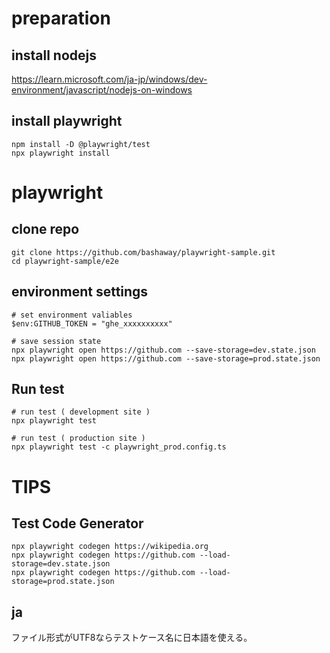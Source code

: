 # preparation

## install nodejs

https://learn.microsoft.com/ja-jp/windows/dev-environment/javascript/nodejs-on-windows

## install playwright

```
npm install -D @playwright/test
npx playwright install
```

# playwright

## clone repo

```
git clone https://github.com/bashaway/playwright-sample.git
cd playwright-sample/e2e
```

## environment settings

```
# set environment valiables
$env:GITHUB_TOKEN = "ghe_xxxxxxxxxx"

# save session state
npx playwright open https://github.com --save-storage=dev.state.json
npx playwright open https://github.com --save-storage=prod.state.json
```


## Run test

```
# run test ( development site )
npx playwright test

# run test ( production site )
npx playwright test -c playwright_prod.config.ts
```

# TIPS

## Test Code Generator

```
npx playwright codegen https://wikipedia.org
npx playwright codegen https://github.com --load-storage=dev.state.json
npx playwright codegen https://github.com --load-storage=prod.state.json
```

## ja

ファイル形式がUTF8ならテストケース名に日本語を使える。
